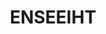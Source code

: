 ---
title: ENSEEIHT
logo: n7.svg
sub-title: Engineering Degree specialized in Computer Science and Applied Mathematics.
highlights: [Members of N7Consulting, Participated twice to the Google Hash Code competition.]
start-dates: [2015]
end-date: 2017
full-name: École nationale supérieure d'électrotechnique, d'électronique, d'informatique, d'hydraulique et des télécommunications
localisation: Toulouse, FR
link: http://www.enseeiht.fr
category: 'educations'
display: true
---